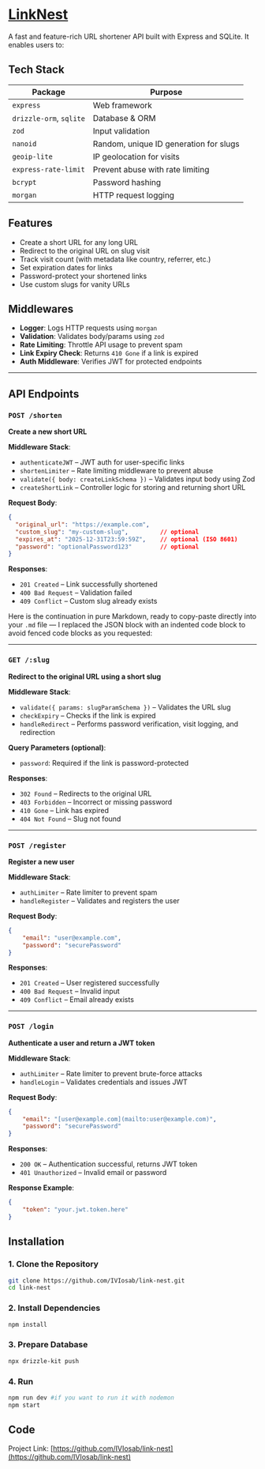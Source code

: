 # [LinkNest](https://github.com/IVIosab/link-nest) 
A fast and feature-rich URL shortener API built with Express and SQLite. It enables users to:

## Tech Stack

| Package               | Purpose                                 |
|-----------------------|-----------------------------------------|
| `express`             | Web framework                           |
| `drizzle-orm`, `sqlite` | Database & ORM                        |
| `zod`                 | Input validation                        |
| `nanoid`              | Random, unique ID generation for slugs  |
| `geoip-lite`          | IP geolocation for visits               |
| `express-rate-limit`  | Prevent abuse with rate limiting        |
| `bcrypt`              | Password hashing                        |
| `morgan`              | HTTP request logging                    |

## Features

- Create a short URL for any long URL  
- Redirect to the original URL on slug visit  
- Track visit count (with metadata like country, referrer, etc.)  
- Set expiration dates for links  
- Password-protect your shortened links  
- Use custom slugs for vanity URLs  

## Middlewares

- **Logger**: Logs HTTP requests using `morgan`
- **Validation**: Validates body/params using `zod`
- **Rate Limiting**: Throttle API usage to prevent spam
- **Link Expiry Check**: Returns `410 Gone` if a link is expired
- **Auth Middleware**: Verifies JWT for protected endpoints

---

## API Endpoints

### `POST /shorten`

**Create a new short URL**

**Middleware Stack**:
- `authenticateJWT` – JWT auth for user-specific links
- `shortenLimiter` – Rate limiting middleware to prevent abuse
- `validate({ body: createLinkSchema })` – Validates input body using Zod
- `createShortLink` – Controller logic for storing and returning short URL

**Request Body**:
```json
{
  "original_url": "https://example.com",
  "custom_slug": "my-custom-slug",         // optional
  "expires_at": "2025-12-31T23:59:59Z",    // optional (ISO 8601)
  "password": "optionalPassword123"        // optional
}
```

**Responses**:
- `201 Created` – Link successfully shortened
- `400 Bad Request` – Validation failed
- `409 Conflict` – Custom slug already exists

Here is the continuation in pure Markdown, ready to copy-paste directly into your `.md` file — I replaced the JSON block with an indented code block to avoid fenced code blocks as you requested:

---

### `GET /:slug`

**Redirect to the original URL using a short slug**

**Middleware Stack**:

* `validate({ params: slugParamSchema })` – Validates the URL slug
* `checkExpiry` – Checks if the link is expired
* `handleRedirect` – Performs password verification, visit logging, and redirection

**Query Parameters (optional)**:

* `password`: Required if the link is password-protected

**Responses**:

* `302 Found` – Redirects to the original URL
* `403 Forbidden` – Incorrect or missing password
* `410 Gone` – Link has expired
* `404 Not Found` – Slug not found

---

### `POST /register`

**Register a new user**

**Middleware Stack**:

* `authLimiter` – Rate limiter to prevent spam
* `handleRegister` – Validates and registers the user

**Request Body**:
```json
{
    "email": "user@example.com",
    "password": "securePassword"
}
```

**Responses**:

* `201 Created` – User registered successfully
* `400 Bad Request` – Invalid input
* `409 Conflict` – Email already exists

---

### `POST /login`

**Authenticate a user and return a JWT token**

**Middleware Stack**:

* `authLimiter` – Rate limiter to prevent brute-force attacks
* `handleLogin` – Validates credentials and issues JWT

**Request Body**:
```json
{
    "email": "[user@example.com](mailto:user@example.com)",
    "password": "securePassword"
}
```

**Responses**:

* `200 OK` – Authentication successful, returns JWT token
* `401 Unauthorized` – Invalid email or password

**Response Example**:
```json
{
    "token": "your.jwt.token.here"
}
```

## Installation 
### 1. Clone the Repository
```bash
git clone https://github.com/IVIosab/link-nest.git
cd link-nest
```

### 2. Install Dependencies
```bash
npm install
```

### 3. Prepare Database
```bash
npx drizzle-kit push
```

### 4. Run 
```bash
npm run dev #if you want to run it with nodemon
npm start
```


## Code
Project Link: [https://github.com/IVIosab/link-nest](https://github.com/IVIosab/link-nest)